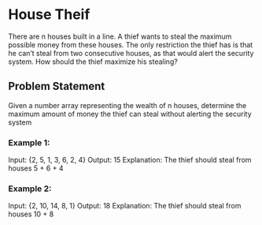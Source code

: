 # House Theif

There are n houses built in a line. A thief wants to steal the maximum possible money from these houses. 
The only restriction the thief has is that he can’t steal from two consecutive houses, 
as that would alert the security system. How should the thief maximize his stealing?

## Problem Statement
Given a number array representing the wealth of n houses, determine the maximum 
amount of money the thief can steal without alerting the security system

### Example 1:
Input: {2, 5, 1, 3, 6, 2, 4}
Output: 15
Explanation: The thief should steal from houses 5 + 6 + 4

### Example 2:
Input: {2, 10, 14, 8, 1}
Output: 18
Explanation: The thief should steal from houses 10 + 8



